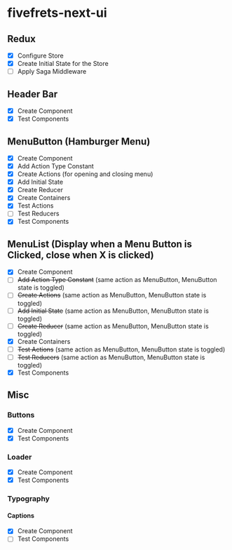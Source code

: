 # fivefrets-next-ui

## Redux
- [x] Configure Store
- [x] Create Initial State for the Store
- [ ] Apply Saga Middleware

## Header Bar
- [x] Create Component
- [x] Test Components

## MenuButton (Hamburger Menu)
- [x] Create Component
- [x] Add Action Type Constant
- [x] Create Actions (for opening and closing menu)
- [x] Add Initial State
- [x] Create Reducer
- [x] Create Containers
- [x] Test Actions
- [ ] Test Reducers
- [x] Test Components

## MenuList (Display when a Menu Button is Clicked, close when X is clicked)
- [x] Create Component
- [ ] ~~Add Action Type Constant~~ (same action as MenuButton, MenuButton state is toggled)
- [ ] ~~Create Actions~~ (same action as MenuButton, MenuButton state is toggled)
- [ ] ~~Add Initial State~~ (same action as MenuButton, MenuButton state is toggled)
- [ ] ~~Create Reducer~~ (same action as MenuButton, MenuButton state is toggled)
- [x] Create Containers
- [ ] ~~Test Actions~~ (same action as MenuButton, MenuButton state is toggled)
- [ ] ~~Test Reducers~~ (same action as MenuButton, MenuButton state is toggled)
- [x] Test Components

## Misc
### Buttons
- [x] Create Component
- [x] Test Components
### Loader
- [x] Create Component
- [x] Test Components
### Typography
#### Captions
- [x] Create Component
- [ ] Test Components